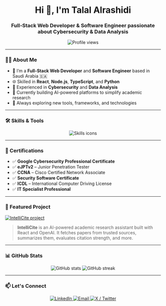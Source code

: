 <h1 align="center">Hi 👋, I'm Talal Alrashidi</h1>
<h3 align="center">Full-Stack Web Developer & Software Engineer passionate about Cybersecurity & Data Analysis</h3>

<p align="center">
  <img src="https://komarev.com/ghpvc/?username=talalrashidi&label=Profile%20views&color=0e75b6&style=flat" alt="Profile views" />
</p>

---

### 👨‍💻 About Me

- 🧠 I’m a **Full-Stack Web Developer** and **Software Engineer** based in Saudi Arabia 🇸🇦  
- 🌐 Skilled in **React**, **Node.js**, **TypeScript**, and **Python**  
- 🔐 Experienced in **Cybersecurity** and **Data Analysis**  
- 🚀 Currently building AI-powered platforms to simplify academic research  
- 🎯 Always exploring new tools, frameworks, and technologies

---

### 🛠️ Skills & Tools

<p align="center">
  <img src="https://skillicons.dev/icons?i=react,nodejs,ts,js,python,mysql,postgres,html,css,tailwind,nextjs,express,docker,linux,figma,git" alt="Skills icons" />
</p>

---

### 🧾 Certifications

- ✅ **Google Cybersecurity Professional Certificate**  
- ✅ **eJPTv2** – Junior Penetration Tester  
- ✅ **CCNA** – Cisco Certified Network Associate  
- ✅ **Security Software Certificate**  
- ✅ **ICDL** – International Computer Driving License  
- ✅ **IT Specialist Professional**

---

### 📌 Featured Project

<a href="https://github.com/talalrashidi/IntelliCite" target="_blank">
  <img align="center" src="https://github-readme-stats.vercel.app/api/pin/?username=talalrashidi&repo=IntelliCite&theme=tokyonight" alt="IntelliCite project" />
</a>

> **IntelliCite** is an AI-powered academic research assistant built with React and OpenAI. It fetches papers from trusted sources, summarizes them, evaluates citation strength, and more.

---

### 📊 GitHub Stats

<p align="center">
  <img src="https://github-readme-stats.vercel.app/api?username=talalrashidi&show_icons=true&theme=tokyonight" alt="GitHub stats" />
  <img src="https://github-readme-streak-stats.herokuapp.com/?user=talalrashidi&theme=tokyonight" alt="GitHub streak" />
</p>

---

### 📫 Let's Connect

<p align="center">
  <a href="https://www.linkedin.com/in/talal-alrashedi-3a2127273/" target="_blank" rel="noopener noreferrer">
    <img src="https://skillicons.dev/icons?i=linkedin" alt="LinkedIn" />
  </a>
  <a href="mailto:TalalAlrashedi24@hotmail.com" target="_blank" rel="noopener noreferrer">
    <img src="https://skillicons.dev/icons?i=gmail" alt="Email" />
  </a>
  <a href="https://x.com/eng_t21" target="_blank" rel="noopener noreferrer">
    <img src="https://skillicons.dev/icons?i=twitter" alt="X / Twitter" />
  </a>
</p>
